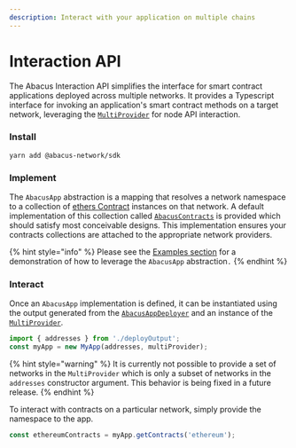 ```yaml
---
description: Interact with your application on multiple chains
---
```


# Interaction API

The Abacus Interaction API simplifies the interface for smart contract applications deployed across multiple networks. It provides a Typescript interface for invoking an application's smart contract methods on a target network, leveraging the [`MultiProvider`](multiprovider.md) for node API interaction.&#x20;

### Install

```shell
yarn add @abacus-network/sdk
```

### Implement

The `AbacusApp` abstraction is a mapping that resolves a network namespace to a collection of [ethers Contract](https://docs.ethers.io/v5/api/contract/contract/#Contract) instances on that network. A default implementation of this collection called [`AbacusContracts`](https://github.com/abacus-network/abacus-monorepo/blob/main/typescript/sdk/src/contracts.ts#L37) is provided which should satisfy most conceivable designs. This implementation ensures your contracts collections are attached to the appropriate network providers.

{% hint style="info" %}
Please see the [Examples section](../examples/) for a demonstration of how to leverage the `AbacusApp` abstraction`.`
{% endhint %}

### Interact

Once an `AbacusApp` implementation is defined, it can be instantiated using the output generated from the [`AbacusAppDeployer`](../application-sdk/deployment-tooling.md) and an instance of the [`MultiProvider`](multiprovider.md).&#x20;

```typescript
import { addresses } from './deployOutput';
const myApp = new MyApp(addresses, multiProvider);
```

{% hint style="warning" %}
It is currently not possible to provide a set of networks in the `MultiProvider` which is only a subset of networks in the `addresses` constructor argument. This behavior is being fixed in a future release.
{% endhint %}

To interact with contracts on a particular network, simply provide the namespace to the app.&#x20;

```typescript
const ethereumContracts = myApp.getContracts('ethereum');
```
